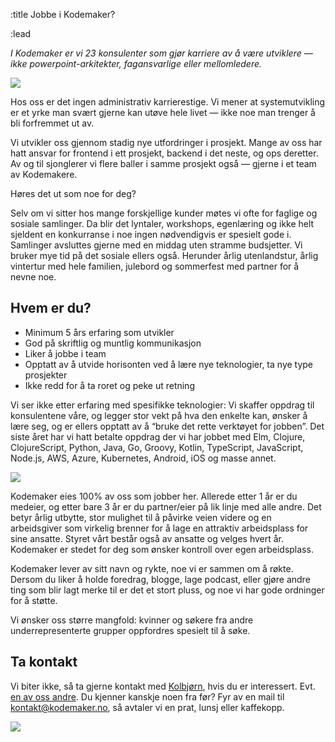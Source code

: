 :title Jobbe i Kodemaker?

:lead

*I Kodemaker er vi 23 konsulenter som gjør karriere av å være utviklere — ikke
powerpoint-arkitekter, fagansvarlige eller mellomledere.*

<img src="/fullsize-photos/stemning1.jpg"/>

Hos oss er det ingen administrativ karrierestige. Vi mener at systemutvikling er
et yrke man svært gjerne kan utøve hele livet — ikke noe man trenger å bli
forfremmet ut av.

Vi utvikler oss gjennom stadig nye utfordringer i prosjekt. Mange av oss har
hatt ansvar for frontend i ett prosjekt, backend i det neste, og ops deretter.
Av og til sjonglerer vi flere baller i samme prosjekt også — gjerne i et team av
Kodemakere.

Høres det ut som noe for deg?

Selv om vi sitter hos mange forskjellige kunder møtes vi ofte for faglige og
sosiale samlinger. Da blir det lyntaler, workshops, egenlæring og ikke helt
sjeldent en konkurranse i noe ingen nødvendigvis er spesielt gode i. Samlinger
avsluttes gjerne med en middag uten stramme budsjetter. Vi bruker mye tid på det
sosiale ellers også. Herunder årlig utenlandstur, årlig vintertur med hele
familien, julebord og sommerfest med partner for å nevne noe.

## Hvem er du?

- Minimum 5 års erfaring som utvikler
- God på skriftlig og muntlig kommunikasjon
- Liker å jobbe i team
- Opptatt av å utvide horisonten ved å lære nye teknologier, ta nye type prosjekter
- Ikke redd for å ta roret og peke ut retning

Vi ser ikke etter erfaring med spesifikke teknologier: Vi skaffer oppdrag til
konsulentene våre, og legger stor vekt på hva den enkelte kan, ønsker å lære
seg, og er ellers opptatt av å “bruke det rette verktøyet for jobben”. Det siste
året har vi hatt betalte oppdrag der vi har jobbet med Elm, Clojure,
ClojureScript, Python, Java, Go, Groovy, Kotlin, TypeScript, JavaScript,
Node.js, AWS, Azure, Kubernetes, Android, iOS og masse annet.

<img src="/fullsize-photos/stemning2.jpg"/>

Kodemaker eies 100% av oss som jobber her. Allerede etter 1 år er du medeier, og
etter bare 3 år er du partner/eier på lik linje med alle andre. Det betyr årlig
utbytte, stor mulighet til å påvirke veien videre og en arbeidsgiver som
virkelig brenner for å lage en attraktiv arbeidsplass for sine ansatte. Styret
vårt består også av ansatte og velges hvert år. Kodemaker er stedet for deg som
ønsker kontroll over egen arbeidsplass.

Kodemaker lever av sitt navn og rykte, noe vi er sammen om å røkte. Dersom du
liker å holde foredrag, blogge, lage podcast, eller gjøre andre ting som blir
lagt merke til er det et stort pluss, og noe vi har gode ordninger for å støtte.

Vi ønsker oss større mangfold: kvinner og søkere fra andre underrepresenterte
grupper oppfordres spesielt til å søke.

## Ta kontakt

Vi biter ikke, så ta gjerne kontakt med [Kolbjørn](/kolbjorn/), hvis du er
interessert. Evt. [en av oss andre](/folk/). Du kjenner kanskje noen fra før?
Fyr av en mail til [kontakt@kodemaker.no](mailto:kontakt@kodemaker.no), så avtaler
vi en prat, lunsj eller kaffekopp.

<img src="/fullsize-photos/gruppebilde.jpg"/>
